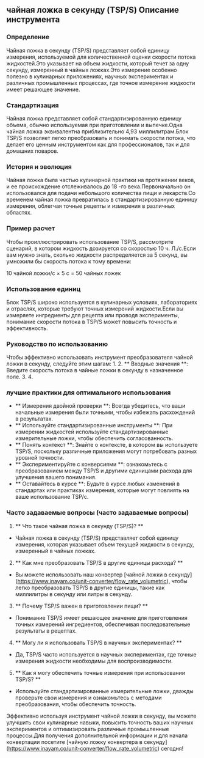 ## чайная ложка в секунду (TSP/S) ​​Описание инструмента

### Определение
Чайная ложка в секунду (TSP/S) ​​представляет собой единицу измерения, используемой для количественной оценки скорости потока жидкостей.Это указывает на объем жидкости, который течет за одну секунду, измеренный в чайных ложках.Это измерение особенно полезно в кулинарных приложениях, научных экспериментах и ​​различных промышленных процессах, где точное измерение жидкости имеет решающее значение.

### Стандартизация
Чайная ложка представляет собой стандартизированную единицу объема, обычно используемая при приготовлении и выпечке.Одна чайная ложка эквивалентна приблизительно 4,93 миллилитрам.Блок TSP/S позволяет легко преобразовать и понимать скорости потока, что делает его ценным инструментом как для профессионалов, так и для домашних поваров.

### История и эволюция
Чайная ложка была частью кулинарной практики на протяжении веков, и ее происхождение отслеживалось до 18 -го века.Первоначально он использовался для подачи небольшого количества пищи и лекарств.Со временем чайная ложка превратилась в стандартизированную единицу измерения, облегчая точные рецепты и измерения в различных областях.

### Пример расчет
Чтобы проиллюстрировать использование TSP/S, рассмотрите сценарий, в котором жидкость дозируется со скоростью 10 ч. Л./с.Если вам нужно знать, сколько жидкости распределяется за 5 секунд, вы умножили бы скорость потока к тому времени:

10 чайной ложки/с × 5 с = 50 чайных ложек

### Использование единиц
Блок TSP/S широко используется в кулинарных условиях, лабораториях и отраслях, которые требуют точных измерений жидкости.Если вы измеряете ингредиенты для рецепта или проводя эксперименты, понимание скорости потока в TSP/S может повысить точность и эффективность.

### Руководство по использованию
Чтобы эффективно использовать инструмент преобразователя чайной ложки в секунду, следуйте этим шагам:
1.
2. ** Входные значения **: Введите скорость потока в чайные ложки в секунду в назначенное поле.
3.
4.

### лучшие практики для оптимального использования
- ** Измерения двойной проверки **: Всегда убедитесь, что ваши начальные измерения были точными, чтобы избежать расхождений в результатах.
- ** Используйте стандартизированные инструменты **: При измерении жидкостей используйте стандартизированные измерительные ложки, чтобы обеспечить согласованность.
- ** Понять контекст **: Знайте о контексте, в котором вы используете TSP/S, поскольку различные приложения могут потребовать разных уровней точности.
- ** Экспериментируйте с конверсиями **: ознакомьтесь с преобразованием между TSP/S и другими единицами расхода для улучшения вашего понимания.
- ** Оставайтесь в курсе **: Будьте в курсе любых изменений в стандартах или практиках измерения, которые могут повлиять на ваше использование TSP/с.

### Часто задаваемые вопросы (часто задаваемые вопросы)

1. ** Что такое чайная ложка в секунду (TSP/S)? **
- Чайная ложка в секунду (TSP/S) ​​представляет собой единицу измерения, которая указывает объем текущей жидкости в секунду, измеренный в чайных ложках.

2. ** Как мне преобразовать TSP/S в другие единицы расхода? **
- Вы можете использовать наш конвертер [чайной ложки в секунду] (https://www.inayam.co/unit-converter/flow_rate_volumetric), чтобы легко преобразовать TSP/S в другие единицы, такие как миллилитры в секунду или литры в секунду.

3. ** Почему TSP/S важен в приготовлении пищи? **
- Понимание TSP/S имеет решающее значение для приготовления точных измерений ингредиентов, обеспечивая последовательные результаты в рецептах.

4. ** Могу ли я использовать TSP/S в научных экспериментах? **
- Да, TSP/S часто используется в научных экспериментах, где точные измерения жидкости необходимы для воспроизводимости.

5. ** Как я могу обеспечить точные измерения при использовании TSP/S? **
- Используйте стандартизированные измерительные ложки, дважды проверьте свои измерения и ознакомьтесь с методами преобразования, чтобы обеспечить точность.

Эффективно используя инструмент чайной ложки в секунду, вы можете улучшить свои кулинарные навыки, повысить точность ваших научных экспериментов и оптимизировать различные промышленные процессы.Для получения дополнительной информации и для начала конвертации посетите [чайную ложку конвертера в секунду] (https://www.inayam.co/unit-converter/flow_rate_volumetric) сегодня!